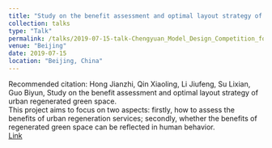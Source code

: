 ```yaml
---
title: "Study on the benefit assessment and optimal layout strategy of urban regenerated green space"
collection: talks
type: "Talk"
permalink: /talks/2019-07-15-talk-Chengyuan_Model_Design_Competition_for_Urban_Planning_and_Decision-making
venue: "Beijing"
date: 2019-07-15
location: "Beijing, China"
---
```


Recommended citation: Hong Jianzhi, Qin Xiaoling, Li Jiufeng, Su Lixian, Guo Biyun, Study on the benefit assessment and optimal layout strategy of urban regenerated green space. <br>
This project aims to focus on two aspects: firstly, how to assess the benefits of urban regeneration services; secondly, whether the benefits of regenerated green space can be reflected in human behavior.<br>
[Link](https://mp.weixin.qq.com/s?__biz=MzIyNzc1NjI5MQ==&mid=2247485030&idx=1&sn=59b71690267a211a379d7d84bb933109&chksm=e85d160adf2a9f1ce8adad1966dc31700d5dd03548eec619b9056c92692163553254e1b454fa&mpshare=1&scene=2&srcid=&from=timeline&ascene=2&devicetype=android-28&version=27000537&nettype=ctnet&abtest_cookie=BAABAAoACwASABMABAAjlx4AVpkeAMmZHgD4mR4AAAA%3D&lang=zh_CN&pass_ticket=bp%2BM4EoA4rGOVCjKACXoGd5w2jmpRJAseZcHOQwICrZLWqQFxDi3sCbHUjOMBYh2&wx_header=1)
<iframe width="560" height="315" frameborder="0" allow="accelerometer; autoplay; clipboard-write; encrypted-media; gyroscope; picture-in-picture" allowfullscreen></iframe>
